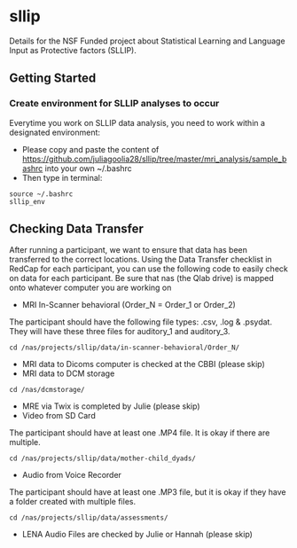 # sllip
Details for the NSF Funded project about Statistical Learning and Language Input as Protective factors (SLLIP).

## Getting Started
### Create environment for SLLIP analyses to occur
Everytime you work on SLLIP data analysis, you need to work within a designated environment:
-  Please copy and paste the content of https://github.com/juliagoolia28/sllip/tree/master/mri_analysis/sample_bashrc into your own ~/.bashrc
-  Then type in terminal:
```
source ~/.bashrc
sllip_env
```
## Checking Data Transfer
After running a participant, we want to ensure that data has been transferred to the correct locations. Using the Data Transfer checklist in RedCap for each participant, you can use the following code to easily check on data for each participant. 
Be sure that nas (the Qlab drive) is mapped onto whatever computer you are working on

- MRI In-Scanner behavioral (Order_N = Order_1 or Order_2)

The participant should have the following file types: .csv, .log & .psydat. They will have these three files for auditory_1 and auditory_3.
```
cd /nas/projects/sllip/data/in-scanner-behavioral/Order_N/
```
- MRI data to Dicoms computer is checked at the CBBI (please skip)
- MRI data to DCM storage
```
cd /nas/dcmstorage/
```
- MRE via Twix is completed by Julie (please skip)
- Video from SD Card

The participant should have at least one .MP4 file. It is okay if there are multiple.
```
cd /nas/projects/sllip/data/mother-child_dyads/
```
- Audio from Voice Recorder

The participant should have at least one .MP3 file, but it is okay if they have a folder created with multiple files.
```
cd /nas/projects/sllip/data/assessments/
```
- LENA Audio Files are checked by Julie or Hannah (please skip)
